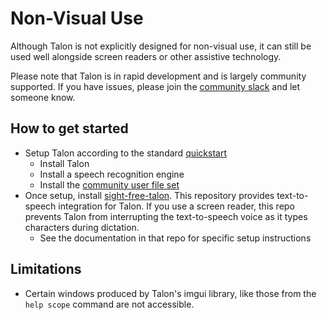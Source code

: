 # Non-Visual Use

Although Talon is not explicitly designed for non-visual use, it can still be used well alongside screen readers or other assistive technology.

Please note that Talon is in rapid development and is largely community supported. If you have issues, please join the [community slack](https://talonvoice.com/chat) and let someone know.

## How to get started

- Setup Talon according to the standard [quickstart](../getting_started.md)
  - Install Talon
  - Install a speech recognition engine
  - Install the [community user file set](https://github.com/talonhub/community)
- Once setup, install [sight-free-talon](https://github.com/C-Loftus/sight-free-talon). This repository provides text-to-speech integration for Talon. If you use a screen reader, this repo prevents Talon from interrupting the text-to-speech voice as it types characters during dictation.
  - See the documentation in that repo for specific setup instructions

## Limitations

- Certain windows produced by Talon's imgui library, like those from the `help scope` command are not accessible.
